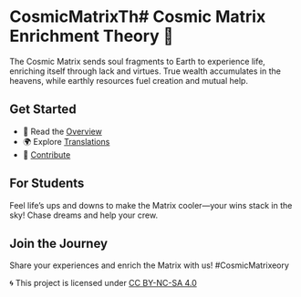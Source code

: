 # CosmicMatrixTh# Cosmic Matrix Enrichment Theory 🌌

The Cosmic Matrix sends soul fragments to Earth to experience life, enriching itself through lack and virtues. True wealth accumulates in the heavens, while earthly resources fuel creation and mutual help.

## Get Started
- 📖 Read the [Overview](overview)
- 🌍 Explore [Translations](/translations)
- 🤝 [Contribute](#contributing)

## For Students
Feel life’s ups and downs to make the Matrix cooler—your wins stack in the sky! Chase dreams and help your crew.

## Join the Journey
Share your experiences and enrich the Matrix with us! #CosmicMatrixeory

🌀 This project is licensed under [CC BY-NC-SA 4.0](https://creativecommons.org/licenses/by-nc-sa/4.0/)

